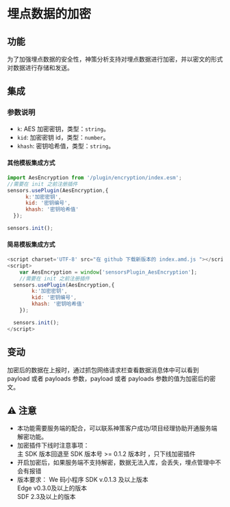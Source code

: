 <!--
 * @Date: 2023-03-03 17:04:17
 * @File: 
-->
# 埋点数据的加密

## 功能
为了加强埋点数据的安全性，神策分析支持对埋点数据进行加密，并以密文的形式对数据进行存储和发送。  

## 集成
### 参数说明
- `k`: AES 加密密钥，类型：`string`。
- `kid`: 加密密钥 id，类型：`number`。
- `khash`: 密钥哈希值，类型：`string`。

#### 其他模板集成方式
```javascript
import AesEncryption from '/plugin/encryption/index.esm';
//需要在 init 之前注册插件
sensors.usePlugin(AesEncryption,{
      k:'加密密钥',
      kid: '密钥编号',
      khash: '密钥哈希值'
  });

sensors.init();
```
#### 简易模板集成方式
```javascript
<script charset='UTF-8' src="在 github 下载新版本的 index.amd.js "></script>
<script>
	var AesEncryption = window['sensorsPlugin_AesEncryption'];
	//需要在 init 之前注册插件
  sensors.usePlugin(AesEncryption,{
        k:'加密密钥',
        kid: '密钥编号',
        khash: '密钥哈希值'
    });

  sensors.init();
</script>
```
## 变动
加密后的数据在上报时，通过抓包网络请求栏查看数据消息体中可以看到 payload 或者 payloads 参数，payload 或者 payloads 参数的值为加密后的密文。

## ⚠ 注意
* 本功能需要服务端的配合，可以联系神策客户成功/项目经理协助开通服务端解密功能。
* 加密插件下线时注意事项：  
主 SDK 版本回退至 SDK 版本号 >= 0.1.2 版本时 ，只下线加密插件  
* 开启加密后，如果服务端不支持解密，数据无法入库，会丢失，埋点管理中不会有报错
* 版本要求：
We 码小程序 SDK v.0.1.3 及以上版本   
Edge v0.3.0及以上的版本   
SDF 2.3及以上的版本   
